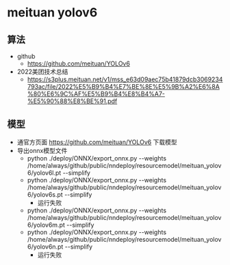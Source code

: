 # meituan yolov6

## 算法
+ github
  + https://github.com/meituan/YOLOv6
+ 2022美团技术总结
  + https://s3plus.meituan.net/v1/mss_e63d09aec75b41879dcb3069234793ac/file/2022%E5%B9%B4%E7%BE%8E%E5%9B%A2%E6%8A%80%E6%9C%AF%E5%B9%B4%E8%B4%A7-%E5%90%88%E8%BE%91.pdf

## 模型
+ 通官方页面 https://github.com/meituan/YOLOv6 下载模型
+ 导出onnx模型文件
  + python ./deploy/ONNX/export_onnx.py --weights /home/always/github/public/nndeploy/resourcemodel/meituan_yolov6/yolov6l.pt --simplify
  + python ./deploy/ONNX/export_onnx.py --weights /home/always/github/public/nndeploy/resourcemodel/meituan_yolov6/yolov6s.pt --simplify
    + 运行失败
  + python ./deploy/ONNX/export_onnx.py --weights /home/always/github/public/nndeploy/resourcemodel/meituan_yolov6/yolov6m.pt --simplify
  + python ./deploy/ONNX/export_onnx.py --weights /home/always/github/public/nndeploy/resourcemodel/meituan_yolov6/yolov6n.pt --simplify
    + 运行失败